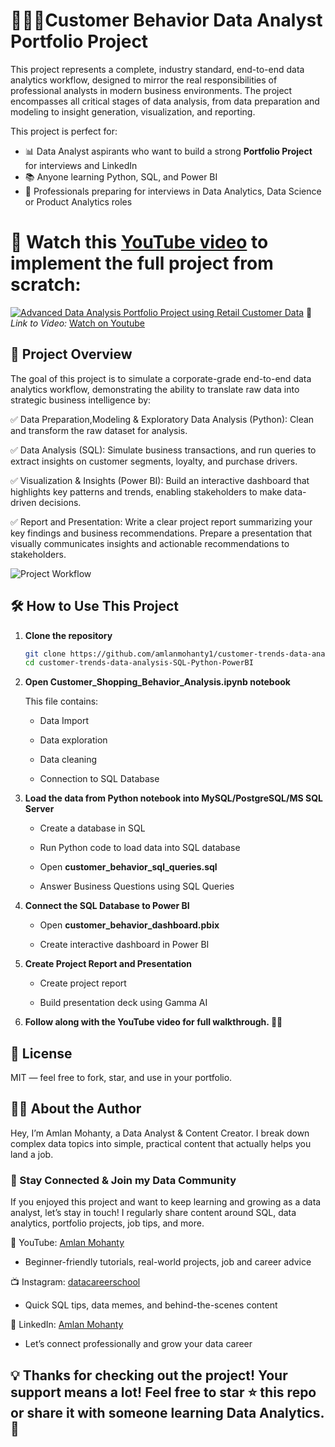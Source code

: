 # 👨🏻‍💻Customer Behavior Data Analyst Portfolio Project
This project represents a complete, industry standard, end-to-end data analytics workflow, designed to mirror the real responsibilities of professional analysts in modern business environments. The project encompasses all critical stages of data analysis, from data preparation and modeling to insight generation, visualization, and reporting.

This project is perfect for:
- 📊 Data Analyst aspirants who want to build a strong **Portfolio Project** for interviews and LinkedIn
- 📚 Anyone learning Python, SQL, and Power BI
- 💼 Professionals preparing for interviews in Data Analytics, Data Science or Product Analytics roles

# **🎥 Watch this [YouTube video](https://www.youtube.com/watch?v=x8dfQkKTyP0&list=PLAx-M6Di0SisFJ1rv5M_FRHUlGA5rtUf_&index=2) to implement the full project from scratch:**  
[![Advanced Data Analysis Portfolio Project using Retail Customer Data](https://github.com/user-attachments/assets/abbb6371-a0b2-4bec-a304-7c7da98658b6)](https://www.youtube.com/watch?v=x8dfQkKTyP0&list=PLAx-M6Di0SisFJ1rv5M_FRHUlGA5rtUf_&index=2)
🔗 *Link to Video:* [Watch on Youtube](https://www.youtube.com/watch?v=x8dfQkKTyP0&list=PLAx-M6Di0SisFJ1rv5M_FRHUlGA5rtUf_&index=2)


## 📌 Project Overview
The goal of this project is to simulate a corporate-grade end-to-end data analytics workflow, demonstrating the ability to translate raw data into strategic business intelligence by:

✅ Data Preparation,Modeling & Exploratory Data Analysis (Python): Clean and transform the raw dataset for analysis.

✅ Data Analysis (SQL): Simulate business transactions, and run queries to extract insights on customer segments, loyalty, and purchase drivers.

✅ Visualization & Insights (Power BI): Build an interactive dashboard that highlights key patterns and trends, enabling stakeholders to make data-driven decisions.

✅ Report and Presentation: Write a clear project report summarizing your key findings and business recommendations. Prepare a presentation that visually communicates insights and actionable recommendations to stakeholders.

![Project Workflow](https://github.com/user-attachments/assets/8bbd5dc9-eb6c-40c1-8f19-c08b4107f654)

## 🛠️ How to Use This Project

1. **Clone the repository**
   ```bash
   git clone https://github.com/amlanmohanty1/customer-trends-data-analysis-SQL-Python-PowerBI.git
   cd customer-trends-data-analysis-SQL-Python-PowerBI
   ```
2. **Open Customer_Shopping_Behavior_Analysis.ipynb notebook**

    This file contains:

      - Data Import

      - Data exploration

      - Data cleaning

      - Connection to SQL Database
  
3. **Load the data from Python notebook into MySQL/PostgreSQL/MS SQL Server**

      - Create a database in SQL

      - Run Python code to load data into SQL database
  
      - Open **customer_behavior_sql_queries.sql**
  
      - Answer Business Questions using SQL Queries 
      
4. **Connect the SQL Database to Power BI**

      - Open **customer_behavior_dashboard.pbix**
   
      - Create interactive dashboard in Power BI
  
6. **Create Project Report and Presentation**

      - Create project report
   
      - Build presentation deck using Gamma AI
  
7. **Follow along with the YouTube video for full walkthrough. 👨‍💼**


## 📜 License

MIT — feel free to fork, star, and use in your portfolio.

## 👨‍💻 About the Author
Hey, I’m Amlan Mohanty, a Data Analyst & Content Creator.
I break down complex data topics into simple, practical content that actually helps you land a job.

 ### 🚀 Stay Connected & Join my Data Community
If you enjoyed this project and want to keep learning and growing as a data analyst, let’s stay in touch! I regularly share content around SQL, data analytics, portfolio projects, job tips, and more.

🎥 YouTube: [Amlan Mohanty](https://www.youtube.com/@amlanmohanty1)
- Beginner-friendly tutorials, real-world projects, job and career advice

📺 Instagram: [datacareerschool](https://www.instagram.com/datacareerschool/)
- Quick SQL tips, data memes, and behind-the-scenes content

💼 LinkedIn: [Amlan Mohanty](https://www.linkedin.com/in/amlanmohanty1/)
- Let’s connect professionally and grow your data career


## 💡 Thanks for checking out the project! Your support means a lot! Feel free to star ⭐ this repo or share it with someone learning Data Analytics.🚀
